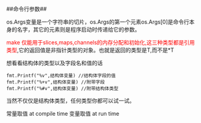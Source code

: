 ##命令行参数##

os.Args变量是一个字符串的切片，os.Args的第一个元素os.Args[0]是命令行本身的名字，其它的元素则是程序启动时传递给它的参数。

<font color="red">make 仅能用于slices,maps,channels的内存分配和初始化,这三种类型都是引用类型</font>,它的返回值是非指针类型的对象。也就是返回的类型是T,而不是*T

想看看结构体的类型以及字段名和值的话

```
fmt.Printf("%v",结构体变量) //结构体字段的值
fmt.Printf("%+v",结构体变量) //附带字段
fmt.Printf("%#v",结构体变量) //附带结构体类型
```

当然不仅仅是结构体类型，任何类型你都可以试一试。

常量取值 at compile time
变量取值 at run time